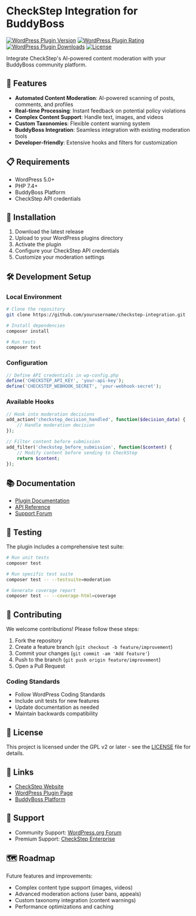 # CheckStep Integration for BuddyBoss

[![WordPress Plugin Version](https://img.shields.io/wordpress/plugin/v/checkstep-integration.svg)](https://wordpress.org/plugins/checkstep-integration/)
[![WordPress Plugin Rating](https://img.shields.io/wordpress/plugin/r/checkstep-integration.svg)](https://wordpress.org/plugins/checkstep-integration/)
[![WordPress Plugin Downloads](https://img.shields.io/wordpress/plugin/dt/checkstep-integration.svg)](https://wordpress.org/plugins/checkstep-integration/)
[![License](https://img.shields.io/badge/license-GPL--2.0%2B-blue.svg)](https://www.gnu.org/licenses/gpl-2.0.html)

Integrate CheckStep's AI-powered content moderation with your BuddyBoss community platform.

## 🚀 Features

- **Automated Content Moderation**: AI-powered scanning of posts, comments, and profiles
- **Real-time Processing**: Instant feedback on potential policy violations
- **Complex Content Support**: Handle text, images, and videos
- **Custom Taxonomies**: Flexible content warning system
- **BuddyBoss Integration**: Seamless integration with existing moderation tools
- **Developer-friendly**: Extensive hooks and filters for customization

## 📋 Requirements

- WordPress 5.0+
- PHP 7.4+
- BuddyBoss Platform
- CheckStep API credentials

## 🔧 Installation

1. Download the latest release
2. Upload to your WordPress plugins directory
3. Activate the plugin
4. Configure your CheckStep API credentials
5. Customize your moderation settings

## 🛠️ Development Setup

### Local Environment

```bash
# Clone the repository
git clone https://github.com/yourusername/checkstep-integration.git

# Install dependencies
composer install

# Run tests
composer test
```

### Configuration

```php
// Define API credentials in wp-config.php
define('CHECKSTEP_API_KEY', 'your-api-key');
define('CHECKSTEP_WEBHOOK_SECRET', 'your-webhook-secret');
```

### Available Hooks

```php
// Hook into moderation decisions
add_action('checkstep_decision_handled', function($decision_data) {
    // Handle moderation decision
});

// Filter content before submission
add_filter('checkstep_before_submission', function($content) {
    // Modify content before sending to CheckStep
    return $content;
});
```

## 📚 Documentation

- [Plugin Documentation](https://docs.checkstep.com/wordpress)
- [API Reference](https://docs.checkstep.com/api)
- [Support Forum](https://wordpress.org/support/plugin/checkstep-integration/)

## 🧪 Testing

The plugin includes a comprehensive test suite:

```bash
# Run unit tests
composer test

# Run specific test suite
composer test -- --testsuite=moderation

# Generate coverage report
composer test -- --coverage-html=coverage
```

## 🤝 Contributing

We welcome contributions! Please follow these steps:

1. Fork the repository
2. Create a feature branch (`git checkout -b feature/improvement`)
3. Commit your changes (`git commit -am 'Add feature'`)
4. Push to the branch (`git push origin feature/improvement`)
5. Open a Pull Request

### Coding Standards

- Follow WordPress Coding Standards
- Include unit tests for new features
- Update documentation as needed
- Maintain backwards compatibility

## 📜 License

This project is licensed under the GPL v2 or later - see the [LICENSE](LICENSE) file for details.

## 🔗 Links

- [CheckStep Website](https://checkstep.com)
- [WordPress Plugin Page](https://wordpress.org/plugins/checkstep-integration/)
- [BuddyBoss Platform](https://buddyboss.com)

## 🙋 Support

- Community Support: [WordPress.org Forum](https://wordpress.org/support/plugin/checkstep-integration/)
- Premium Support: [CheckStep Enterprise](https://checkstep.com/enterprise)

## 🗺️ Roadmap

Future features and improvements:

- Complex content type support (images, videos)
- Advanced moderation actions (user bans, appeals)
- Custom taxonomy integration (content warnings)
- Performance optimizations and caching